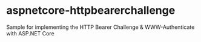 # aspnetcore-httpbearerchallenge
Sample for implementing the HTTP Bearer Challenge &amp; WWW-Authenticate with ASP.NET Core
